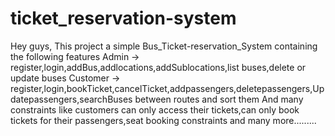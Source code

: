 # ticket_reservation-system
Hey guys,
This project a simple Bus_Ticket-reservation_System containing the following features
Admin -> register,login,addBus,addlocations,addSublocations,list buses,delete or update buses
Customer -> register,login,bookTicket,cancelTicket,addpassengers,deletepassengers,Updatepassengers,searchBuses between routes and sort them
And many constraints like customers can only access their tickets,can only book tickets for their passengers,seat booking constraints and many more.........
